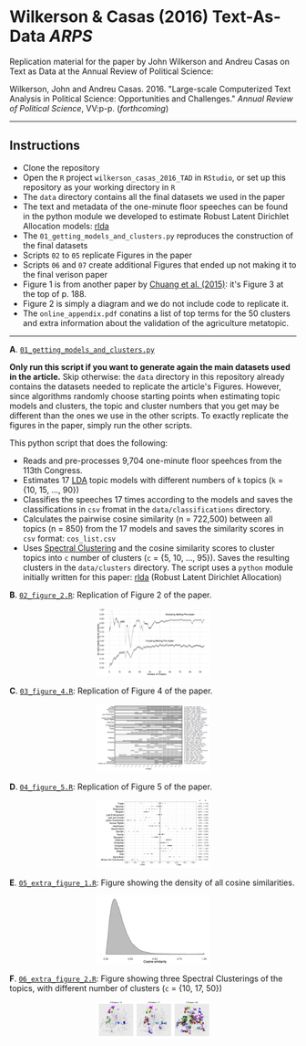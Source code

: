 # Wilkerson & Casas (2016) Text-As-Data *ARPS*
Replication material for the paper by John Wilkerson and Andreu Casas on Text as Data at the Annual Review of Political Science:

Wilkerson, John and Andreu Casas. 2016. "Large-scale Computerized Text Analysis in Political Science: Opportunities and Challenges." *Annual Review of Political Science*, VV:p-p. (*forthcoming*)

---

## Instructions

- Clone the repository
- Open the `R` project `wilkerson_casas_2016_TAD` in `RStudio`, or set up this repository as your working directory in `R`
- The `data` directory contains all the final datasets we used in the paper
- The text and metadata of the one-minute floor speeches can be found in the python module we developed to estimate Robust Latent Dirichlet Allocation models: [rlda](https://github.com/CasAndreu/rlda)
- The `01_getting_models_and_clusters.py` reproduces the construction of the final datasets
- Scripts `02` to `05` replicate Figures in the paper
- Scripts `06` and `07` create additional Figures that ended up not making it to the final verison paper
- Figure 1 is from another paper by [Chuang et al. (2015)](http://www.aclweb.org/anthology/N15-1018): it's Figure 3 at the top of p. 188.
- Figure 2 is simply a diagram and we do not include code to replicate it.
- The `online_appendix.pdf` conatins a list of top terms for the 50 clusters and extra information about the validation of the agriculture metatopic.
---


**A**. [`01_getting_models_and_clusters.py`](https://github.com/CasAndreu/wilkerson_casas_2016_TAD/blob/master/01_getting_models_and_clusters.py)

**Only run this script if you want to generate again the main datasets used in the article.** Skip otherwise: the `data` directory in this repository already contains the datasets needed to replicate the article's Figures. However, since algorithms randomly choose starting points when estimating topic models and clusters, the topic and cluster numbers that you get may be different than the ones we use in the other scripts. To exactly replicate the figures in the paper, simply run the other scripts.

This python script that does the following:
  - Reads and pre-processes 9,704 one-minute floor speehces from the 113th Congress.
  - Estimates 17 [LDA](https://pypi.python.org/pypi/lda) topic models with different numbers of `k` topics (`k` = {10, 15, ..., 90}) 
  - Classifies the speeches 17 times according to the models and saves the classifications in `csv` fromat in the `data/classifications` directory.
  - Calculates the pairwise cosine similarity (n = 722,500) between all topics (n = 850) from the 17 models and saves the similarity scores in `csv` format: `cos_list.csv`
  - Uses [Spectral Clustering](http://scikit-learn.org/stable/modules/clustering.html#spectral-clustering) and the cosine similarity scores to cluster topics into `c` number of clusters (`c` = {5, 10, ..., 95}). Saves the resulting clusters in the `data/clusters` directory.
  The script uses a `python` module initially written for this paper: [rlda](https://github.com/CasAndreu/rlda) (Robust Latent Dirichlet Allocation)
  
**B**. [`02_figure_2.R`](https://github.com/CasAndreu/wilkerson_casas_2016_TAD/blob/master/02_figure_2.R): Replication of Figure 2 of the paper.
<p align="center">
  <img src="images/intra_including_excluding.png" style="width: 200px;"/>
</p>

**C**. [`03_figure_4.R`](https://github.com/CasAndreu/wilkerson_casas_2016_TAD/blob/master/03_figure_4.R): Replication of Figure 4 of the paper.
<p align="center">
  <img src="images/clusters_issues_topics2.png" style="width: 200px;"/>
</p>

**D**. [`04_figure_5.R`](https://github.com/CasAndreu/wilkerson_casas_2016_TAD/blob/master/04_figure_5.R): Replication of Figure 5 of the paper.
<p align="center">
  <img src="images/issues_results2.png" style="width: 200px;"/>
</p>


**E**. [`05_extra_figure_1.R`](https://github.com/CasAndreu/wilkerson_casas_2016_TAD/blob/master/05_extra_figure_1.R): Figure showing the density of all cosine similarities.
<p align="center">
  <img src="images/intra_density_final.png" style="width: 200px;"/>
</p>

**F**. [`06_extra_figure_2.R`](https://github.com/CasAndreu/wilkerson_casas_2016_TAD/blob/master/06_extra_figure_2.R): Figure showing three Spectral Clusterings of the topics, with different number of clusters (`c` = {10, 17, 50})
<p align="center">
  <img src="images/three_clustering.png" style="width: 200px;"/>
</p>
